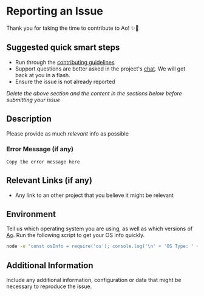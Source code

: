 # Reporting an Issue

Thank you for taking the time to contribute to Ao! ✨🎉

## Suggested quick smart steps

- Run through the [contributing guidelines](https://github.com/klauscfhq/ao/blob/master/contributing.md)
- Support questions are better asked in the project's [chat](https://gitter.im/tusk/Lobby). We will get back at you in a flash.
- Ensure the issue is not already reported

*Delete the above section and the content in the sections below before submitting your issue*

## Description

Please provide as much *relevant* info as possible

### Error Message (if any)

```
Copy the error message here
```

## Relevant Links (if any)

- Any link to an other project that you believe it might be relevant

## Environment

Tell us which operating system you are using, as well as which versions of [Ao](https://github.com/klauscfhq/ao/releases/latest).
Run the following script to get your OS info quickly.

```bash
node -e "const osInfo = require('os'); console.log('\n' + 'OS Type: ' + '\t' + osInfo.type() + '\n' + 'OS Platform:' + '\t' + osInfo.platform() + '\n' + 'OS Release: ' + '\t' + osInfo.release() + '\n' + 'Architecture: ' + '\t' + osInfo.arch() + '\n');"
```

## Additional Information

Include any additional information, configuration or data that might be necessary to reproduce the issue.
